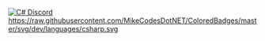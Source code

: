 [![C# Discord](https://badgen.net/discord/members/csharp)](https://discord.gg/csharp)
https://raw.githubusercontent.com/MikeCodesDotNET/ColoredBadges/master/svg/dev/languages/csharp.svg
